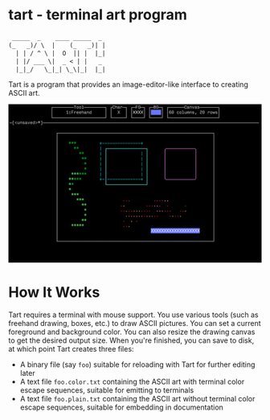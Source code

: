 tart - terminal art program
===========================

```
 _____  _    ____ _____  _
(_   _)/ \  |    (_   _)| |
  | | / ^ \ |  O  || |  |_|
  | |/ ___ \|  _ < | |   _
  |_|_/   \_|_| \_\|_|  |_|
```

Tart is a program that provides an image-editor-like interface to
creating ASCII art.

![](screenshots/0.png)

How It Works
============

Tart requires a terminal with mouse support. You use various tools (such
as freehand drawing, boxes, etc.) to draw ASCII pictures. You can set a
current foreground and background color. You can also resize the drawing
canvas to get the desired output size. When you're finished, you can
save to disk, at which point Tart creates three files:

 * A binary file (say `foo`) suitable for reloading with Tart for
   further editing later
 * A text file `foo.color.txt` containing the ASCII art with terminal
   color escape sequences, suitable for emitting to terminals
 * A text file `foo.plain.txt` containing the ASCII art without terminal
   color escape sequences, suitable for embedding in documentation

